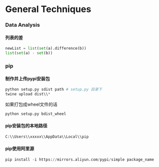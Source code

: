 # General Techniques
  
### Data Analysis  
#### 列表的差

```python
newList = list(set(a).difference(b))
list(set(a) - set(b))
```

### pip

#### 制作并上传pypi安装包
```python
python setup.py sdist path # setup.py 目录下
twine upload dist\\*
```

如果打包成wheel文件的话
```python
python setup.py bdist_wheel
```

#### pip安装包的本地路径

```python
C:\\Users\\xxxxx\\AppData\\Local\\pip
```
  
#### pip使用阿里源
```python
pip install -i https://mirrors.aliyun.com/pypi/simple package_name
```